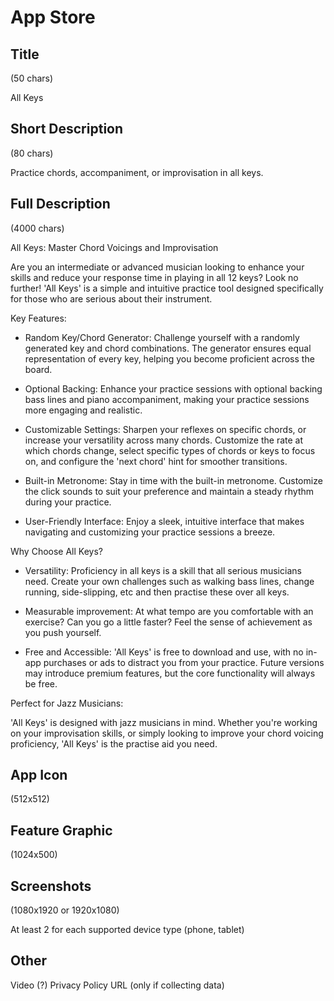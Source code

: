 # App Store 

## Title
(50 chars)

All Keys

## Short Description
(80 chars)

Practice chords, accompaniment, or improvisation in all keys.

## Full Description
(4000 chars)

All Keys: Master Chord Voicings and Improvisation

Are you an intermediate or advanced musician looking to enhance your skills and reduce your response time in playing in all 12 keys? Look no further! 'All Keys' is a simple and intuitive practice tool designed specifically for those who are serious about their instrument.

Key Features:

- Random Key/Chord Generator: Challenge yourself with a randomly generated key and chord combinations. The generator ensures equal representation of every key, helping you become proficient across the board.

- Optional Backing: Enhance your practice sessions with optional backing bass lines and piano accompaniment, making your practice sessions more engaging and realistic.

- Customizable Settings: Sharpen your reflexes on specific chords, or increase your versatility across many chords. Customize the rate at which chords change, select specific types of chords or keys to focus on, and configure the 'next chord' hint for smoother transitions.

- Built-in Metronome: Stay in time with the built-in metronome. Customize the click sounds to suit your preference and maintain a steady rhythm during your practice.

- User-Friendly Interface: Enjoy a sleek, intuitive interface that makes navigating and customizing your practice sessions a breeze.

Why Choose All Keys?

- Versatility: Proficiency in all keys is a skill that all serious musicians need. Create your own challenges such as walking bass lines, change running, side-slipping, etc and then practise these over all keys.

- Measurable improvement: At what tempo are you comfortable with an exercise? Can you go a little faster? Feel the sense of achievement as you push yourself.

- Free and Accessible: 'All Keys' is free to download and use, with no in-app purchases or ads to distract you from your practice. Future versions may introduce premium features, but the core functionality will always be free.

Perfect for Jazz Musicians:

'All Keys' is designed with jazz musicians in mind. Whether you're working on your improvisation skills, or simply looking to improve your chord voicing proficiency, 'All Keys' is the practise aid you need.



## App Icon
(512x512)

## Feature Graphic
(1024x500)

## Screenshots
(1080x1920 or 1920x1080)

At least 2 for each supported device type (phone, tablet)

## Other

Video (?)
Privacy Policy URL (only if collecting data)



